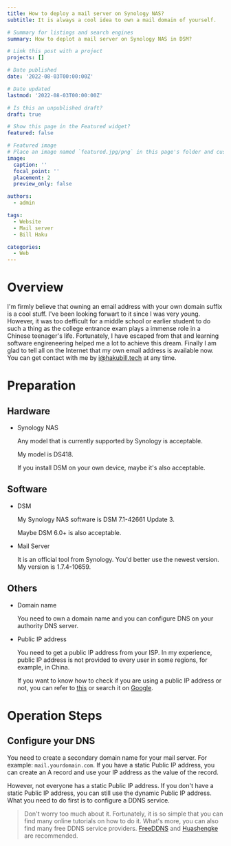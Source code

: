 ```yaml
---
title: How to deploy a mail server on Synology NAS?
subtitle: It is always a cool idea to own a mail domain of yourself.

# Summary for listings and search engines
summary: How to deplot a mail server on Synology NAS in DSM?

# Link this post with a project
projects: []

# Date published
date: '2022-08-03T00:00:00Z'

# Date updated
lastmod: '2022-08-03T00:00:00Z'

# Is this an unpublished draft?
draft: true

# Show this page in the Featured widget?
featured: false

# Featured image
# Place an image named `featured.jpg/png` in this page's folder and customize its options here.
image:
  caption: ''
  focal_point: ''
  placement: 2
  preview_only: false

authors:
  - admin

tags:
  - Website
  - Mail server
  - Bill Haku

categories:
  - Web
---
```


# Overview

I'm firmly believe that owning an email address with your own domain suffix is a cool stuff. I've been looking forwart to it since I was very young. However, it was too defficult for a middle school or earlier student to do such a thing as the college entrance exam plays a immense role in a Chinese teenager's life. Fortunately, I have escaped from that and learning software engireneering helped me a lot to achieve this dream. Finally I am glad to tell all on the Internet that my own email address is available now. You can get contact with me by [i@hakubill.tech](mailto:i@hakubill.tech) at any time.

# Preparation

## Hardware

- Synology NAS

    Any model that is currently supported by Synology is acceptable.

    My model is DS418.

    If you install DSM on your own device, maybe it's also acceptable.

## Software

- DSM

    My Synology NAS software is DSM 7.1-42661 Update 3.

    Maybe DSM 6.0+ is also acceptable.

- Mail Server

    It is an official tool from Synology. You'd better use the newest version. My version is 1.7.4-10659.

## Others

- Domain name

    You need to own a domain name and you can configure DNS on your authority DNS server.

- Public IP address

    You need to get a public IP address from your ISP. In my experience, public IP address is not provided to every user in some regions, for example, in China.

    If you want to know how to check if you are using a public IP address or not, you can refer to [this](https://www.howtogeek.com/117371/how-to-find-your-computers-private-public-ip-addresses/) or search it on [Google](https://www.google.com).

# Operation Steps

## Configure your DNS

You need to create a secondary domain name for your mail server. For example: `mail.yourdomain.com`. If you have a static Public IP address, you can create an A record and use your IP address as the value of the record.

However, not everyone has a static Public IP address. If you don't have a static Public IP address, you can still use the dynamic Public IP address. What you need to do first is to configure a DDNS service.

> Don't worry too much about it. Fortunately, it is so simple that you can find many online tutorials on how to do it. What's more, you can also find many free DDNS service providers. [FreeDDNS](https://www.hostddns.us) and [Huashengke](https://hsk.oray.com) are recommended.
